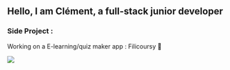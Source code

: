## Hello, I am Clément, a full-stack junior developer

### Side Project :
Working on a E-learning/quiz maker app : Filicoursy 🚧

<a href="https://github.com/clm-msch/github-readme-stats"><img align="center" src="https://github-readme-stats.vercel.app/api/top-langs/?username=clm-msch&layout=compact&theme=dark&hide_border=true" /></a>

